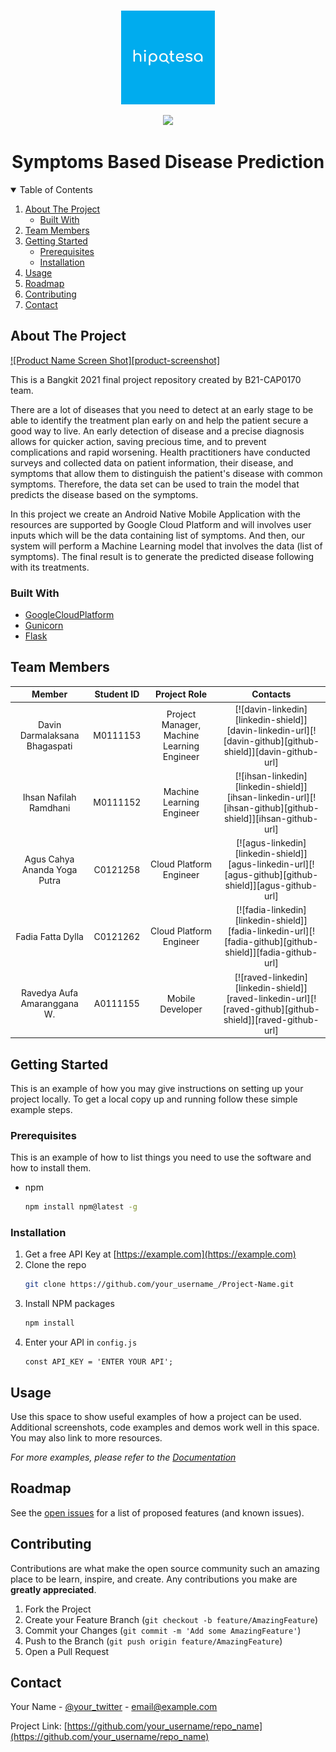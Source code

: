 <br />
<p align="center">
  <a href="#">
    <img src="Assets\hipotesa_logo.jpeg" alt="hipotesaLogo" height="150">
  </a>
  <br>

  <p align="center">
    <img src="https://img.shields.io/badge/ID-B21--CAP0170-00ACEE">
  </p>

  <h1 align="center">Symptoms Based Disease Prediction
  </h1>
</p>

<!-- TABLE OF CONTENTS -->
<details open="open">
  <summary>Table of Contents</summary>
  <ol>
    <li>
      <a href="#about-the-project">About The Project</a>
      <ul>
        <li><a href="#built-with">Built With</a></li>
      </ul>
    </li>
    <li><a href="#team-members">Team Members</a></li>
    <li>
      <a href="#getting-started">Getting Started</a>
      <ul>
        <li><a href="#prerequisites">Prerequisites</a></li>
        <li><a href="#installation">Installation</a></li>
      </ul>
    </li>
    <li><a href="#usage">Usage</a></li>
    <li><a href="#roadmap">Roadmap</a></li>
    <li><a href="#contributing">Contributing</a></li>
    <li><a href="#contact">Contact</a></li>
  </ol>
</details>

<!-- ABOUT THE PROJECT -->
## About The Project

[![Product Name Screen Shot][product-screenshot]](https://example.com)

This is a Bangkit 2021 final project repository created by B21-CAP0170 team.

There are a lot of diseases that you need to detect at an early stage to be able to identify
the treatment plan early on and help the patient secure a good way to live. An early detection of
disease and a precise diagnosis allows for quicker action, saving precious time, and to prevent
complications and rapid worsening. Health practitioners have conducted surveys and collected
data on patient information, their disease, and symptoms that allow them to distinguish the
patient's disease with common symptoms. Therefore, the data set can be used to train the
model that predicts the disease based on the symptoms.

In this project we create an Android Native Mobile Application with the resources are supported by 
Google Cloud Platform and will involves user inputs which will be the data containing list of symptoms. 
And then, our system will perform a Machine Learning model that involves the data (list of symptoms). 
The final result is to generate the predicted disease following with its treatments.

### Built With

* [GoogleCloudPlatform](https://cloud.google.com/)
* [Gunicorn](https://gunicorn.org/)
* [Flask](https://flask.palletsprojects.com/en/2.0.x/)

## Team Members

|         Member                 | Student ID |                Project Role                |                                                  Contacts                                                    |
| :----------------------------: | :--------: | :----------------------------------------: | :----------------------------------------------------------------------------------------------------------: |
|  Davin Darmalaksana Bhagaspati |  M0111153  | Project Manager, Machine Learning Engineer |  [![davin-linkedin][linkedin-shield]][davin-linkedin-url][![davin-github][github-shield]][davin-github-url]  |
|     Ihsan Nafilah Ramdhani     |  M0111152  |         Machine Learning Engineer          |  [![ihsan-linkedin][linkedin-shield]][ihsan-linkedin-url][![ihsan-github][github-shield]][ihsan-github-url]  |
|  Agus Cahya Ananda Yoga Putra  |  C0121258  |          Cloud Platform Engineer           |    [![agus-linkedin][linkedin-shield]][agus-linkedin-url][![agus-github][github-shield]][agus-github-url]    |
|       Fadia Fatta Dylla        |  C0121262  |          Cloud Platform Engineer           |  [![fadia-linkedin][linkedin-shield]][fadia-linkedin-url][![fadia-github][github-shield]][fadia-github-url]  |
|   Ravedya Aufa Amaranggana W.  |  A0111155  |              Mobile Developer              |  [![raved-linkedin][linkedin-shield]][raved-linkedin-url][![raved-github][github-shield]][raved-github-url]  |



<!-- GETTING STARTED -->
## Getting Started

This is an example of how you may give instructions on setting up your project locally.
To get a local copy up and running follow these simple example steps.

### Prerequisites

This is an example of how to list things you need to use the software and how to install them.
* npm
  ```sh
  npm install npm@latest -g
  ```

### Installation

1. Get a free API Key at [https://example.com](https://example.com)
2. Clone the repo
   ```sh
   git clone https://github.com/your_username_/Project-Name.git
   ```
3. Install NPM packages
   ```sh
   npm install
   ```
4. Enter your API in `config.js`
   ```JS
   const API_KEY = 'ENTER YOUR API';
   ```



<!-- USAGE EXAMPLES -->
## Usage

Use this space to show useful examples of how a project can be used. Additional screenshots, code examples and demos work well in this space. You may also link to more resources.

_For more examples, please refer to the [Documentation](https://example.com)_



<!-- ROADMAP -->
## Roadmap

See the [open issues](https://github.com/othneildrew/Best-README-Template/issues) for a list of proposed features (and known issues).



<!-- CONTRIBUTING -->
## Contributing

Contributions are what make the open source community such an amazing place to be learn, inspire, and create. Any contributions you make are **greatly appreciated**.

1. Fork the Project
2. Create your Feature Branch (`git checkout -b feature/AmazingFeature`)
3. Commit your Changes (`git commit -m 'Add some AmazingFeature'`)
4. Push to the Branch (`git push origin feature/AmazingFeature`)
5. Open a Pull Request




<!-- CONTACT -->
## Contact

Your Name - [@your_twitter](https://twitter.com/your_username) - email@example.com

Project Link: [https://github.com/your_username/repo_name](https://github.com/your_username/repo_name)

